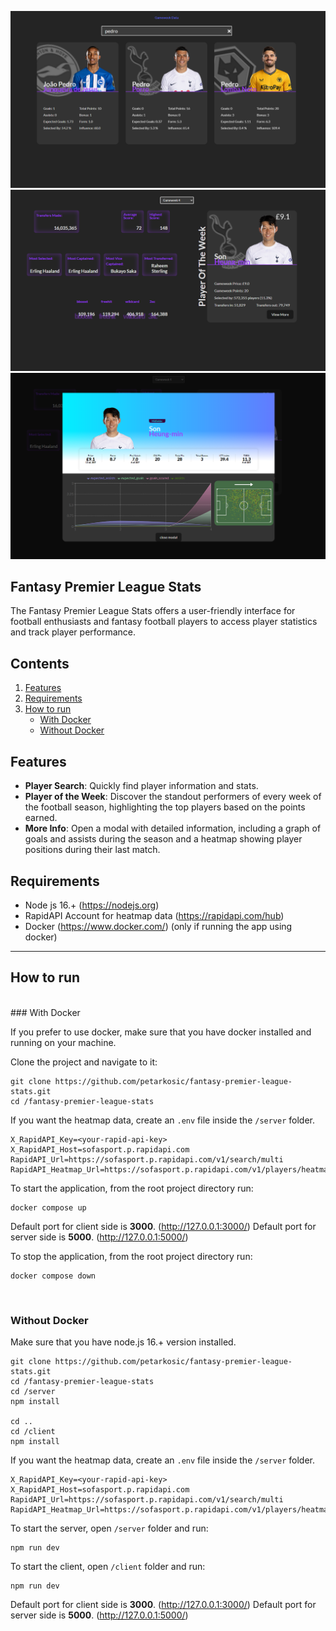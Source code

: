 ![Home Page](./client/src/assets/home-page.png 'Home Page')
![Player of the Week](./client/src/assets/player-of-the-week.png 'Player of the Week')
![Player info](./client/src/assets/player-modal.png 'Player info')

## Fantasy Premier League Stats

The Fantasy Premier League Stats offers a user-friendly interface for football enthusiasts and fantasy football players to access player statistics and track player performance.

## Contents

1. [Features](#features)
2. [Requirements](#requirements)
3. [How to run](#how-to-run)
   - [With Docker](#with-docker)
   - [Without Docker](#without-docker)

## Features

- **Player Search**: Quickly find player information and stats.
  <br/>
- **Player of the Week**: Discover the standout performers of every week of the football season, highlighting the top players based on the points earned.
  <br/>
- **More Info**: Open a modal with detailed information, including a graph of goals and assists during the season and a heatmap showing player positions during their last match.
  <br/>

## Requirements

- Node js 16.+ (https://nodejs.org)
- RapidAPI Account for heatmap data (https://rapidapi.com/hub)
- Docker (https://www.docker.com/) (only if running the app using docker)

---

## How to run

<br/>
### With Docker

If you prefer to use docker, make sure that you have docker installed and running on your machine.

Clone the project and navigate to it:

```
git clone https://github.com/petarkosic/fantasy-premier-league-stats.git
cd /fantasy-premier-league-stats
```

If you want the heatmap data, create an `.env` file inside the `/server` folder.

```
X_RapidAPI_Key=<your-rapid-api-key>
X_RapidAPI_Host=sofasport.p.rapidapi.com
RapidAPI_Url=https://sofasport.p.rapidapi.com/v1/search/multi
RapidAPI_Heatmap_Url=https://sofasport.p.rapidapi.com/v1/players/heatmap
```

To start the application, from the root project directory run:

```
docker compose up
```

Default port for client side is **3000**. (http://127.0.0.1:3000/)
Default port for server side is **5000**. (http://127.0.0.1:5000/)

To stop the application, from the root project directory run:

```
docker compose down
```

<br/>

### Without Docker

Make sure that you have node.js 16.+ version installed.

```
git clone https://github.com/petarkosic/fantasy-premier-league-stats.git
cd /fantasy-premier-league-stats
cd /server
npm install

cd ..
cd /client
npm install
```

If you want the heatmap data, create an `.env` file inside the `/server` folder.

```
X_RapidAPI_Key=<your-rapid-api-key>
X_RapidAPI_Host=sofasport.p.rapidapi.com
RapidAPI_Url=https://sofasport.p.rapidapi.com/v1/search/multi
RapidAPI_Heatmap_Url=https://sofasport.p.rapidapi.com/v1/players/heatmap
```

To start the server, open `/server` folder and run:

```
npm run dev
```

To start the client, open `/client` folder and run:

```
npm run dev
```

Default port for client side is **3000**. (http://127.0.0.1:3000/)
Default port for server side is **5000**. (http://127.0.0.1:5000/)
